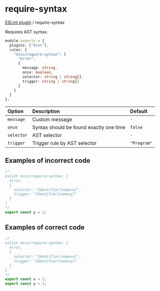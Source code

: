 # require-syntax

[ESLint plugin](https://iliubinskii.github.io/eslint-plugin-misc/) / require-syntax

Requires AST syntax.

```ts
module.exports = {
  plugins: ["misc"],
  rules: {
    "misc/require-syntax": [
      "error",
      {
        message: string,
        once: boolean,
        selector: string | string[],
        trigger: string | string[]
      }
    ]
  }
};
```

| Option | Description | Default |
| :----- | :----- | :----- |
| `message` | Custom message | `-` |
| `once` | Syntax should be found exactly one time | `false` |
| `selector` | AST selector | `-` |
| `trigger` | Trigger rule by AST selector | `"Program"` |

## Examples of incorrect code

```ts
/*
eslint misc/require-syntax: [
  error,
  {
    selector: "Identifier[name=x]",
    trigger: "Identifier[name=y]"
  }
]
*/
export const y = 1;
```

## Examples of correct code

```ts
/*
eslint misc/require-syntax: [
  error,
  {
    selector: "Identifier[name=x]",
    trigger: "Identifier[name=y]"
  }
]
*/
export const x = 1;
export const y = 1;
```